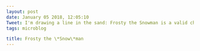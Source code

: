 ```yaml
---
layout: post
date: January 05 2018, 12:05:10
Tweet: I'm drawing a line in the sand: Frosty the Snowman is a valid character to display as long as there is snow on the ground.
tags: microblog

title: Frosty the \*Snow\*man
---
```



